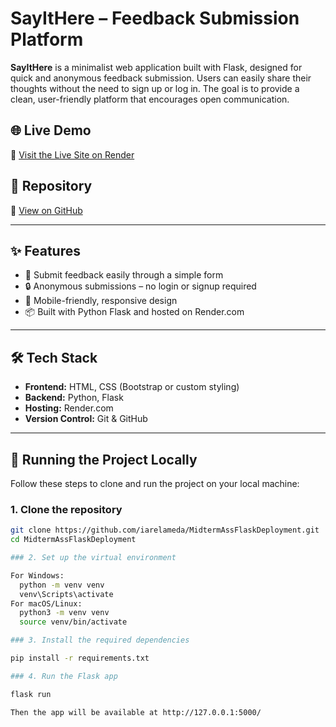 # SayItHere – Feedback Submission Platform

**SayItHere** is a minimalist web application built with Flask, designed for quick and anonymous feedback submission. Users can easily share their thoughts without the need to sign up or log in. The goal is to provide a clean, user-friendly platform that encourages open communication.

## 🌐 Live Demo

🔗 [Visit the Live Site on Render](https://midtermassflaskdeployment.onrender.com)

## 📂 Repository

🔗 [View on GitHub](https://github.com/iarelameda/MidtermAssFlaskDeployment.git)

---

## ✨ Features

- 📝 Submit feedback easily through a simple form
- 🔒 Anonymous submissions – no login or signup required
- 📱 Mobile-friendly, responsive design
- 📦 Built with Python Flask and hosted on Render.com

---

## 🛠️ Tech Stack

- **Frontend:** HTML, CSS (Bootstrap or custom styling)
- **Backend:** Python, Flask
- **Hosting:** Render.com
- **Version Control:** Git & GitHub

---

## 🚀 Running the Project Locally

Follow these steps to clone and run the project on your local machine:

### 1. Clone the repository

```bash
git clone https://github.com/iarelameda/MidtermAssFlaskDeployment.git
cd MidtermAssFlaskDeployment

### 2. Set up the virtual environment

For Windows:
  python -m venv venv
  venv\Scripts\activate
For macOS/Linux:
  python3 -m venv venv
  source venv/bin/activate

### 3. Install the required dependencies

pip install -r requirements.txt

### 4. Run the Flask app

flask run

Then the app will be available at http://127.0.0.1:5000/
